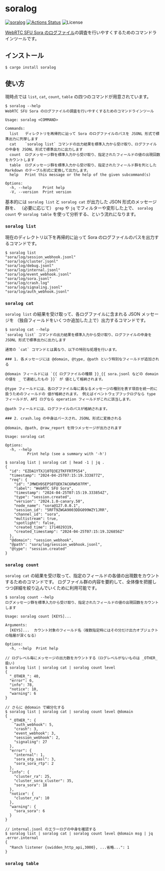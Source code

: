 soralog
=======

[![soralog](https://img.shields.io/crates/v/soralog.svg)](https://crates.io/crates/soralog)
[![Actions Status](https://github.com/sile/soralog/workflows/CI/badge.svg)](https://github.com/sile/soralog/actions)
![License](https://img.shields.io/crates/l/soralog)

[WebRTC SFU Sora のログファイル](https://sora-doc.shiguredo.jp/LOG)の調査を行いやすくするためのコマンドラインツールです。

インストール
------------

```console
$ cargo install soralog
```

使い方
------

現時点では `list`, `cat`, `count`, `table` の四つのコマンドが用意されています。

```console
$ soralog --help
WebRTC SFU Sora のログファイルの調査を行いやすくするためのコマンドラインツール

Usage: soralog <COMMAND>

Commands:
  list   ディレクトリを再帰的に辿って Sora のログファイルのパスを JSONL 形式で標準出力に列挙します
  cat    `soralog list` コマンドの出力結果を標準入力から受け取り、ログファイルの中身を JSONL 形式で標準出力に出力します
  count  ログメッセージ群を標準入力から受け取り、指定されたフィールドの値の出現回数をカウントします
  table  ログメッセージ群を標準入力から受け取り、指定されたフィールド群を列とした  Markdown のテーブル形式に変換して出力します。
  help   Print this message or the help of the given subcommand(s)

Options:
  -h, --help     Print help
  -V, --version  Print version
```

基本的には `soralog list` と `soralog cat` が出力した JSON 形式のメッセージ群を、
（必要に応じて） `grep` や `jq` でフィルターや変形した上で、
`soralog count` や `soralog table` を使って分析する、という流れになります。

### `soralog list`

現在のディレクトリ以下を再帰的に辿って Sora のログファイルのパスを出力するコマンドです。

```console
$ soralog list
"sora/log/session_webhook.jsonl"
"sora/log/cluster.jsonl"
"sora/log/debug.jsonl"
"sora/log/internal.jsonl"
"sora/log/event_webhook.jsonl"
"sora/log/sora.jsonl"
"sora/log/crash.log"
"sora/log/signaling.jsonl"
"sora/log/auth_webhook.jsonl"
```

### `soralog cat`

`soralog list` の結果を受け取って、各ログファイルに含まれる JSON メッセージを
（独自フィールドをいくつか追加した上で）出力するコマンドです。

```console
$ soralog cat --help
`soralog list` コマンドの出力結果を標準入力から受け取り、ログファイルの中身を JSONL 形式で標準出力に出力します

通常の `cat` コマンドとは異なり、以下の特別な処理を行います。

### 1. 各メッセージには @domain, @type, @path という特別なフィールドが追加される

@domain フィールドには `{{ ログファイルの種類 }}_{{ sora.jsonl などの domain の値を _ で連結したもの }}` が 値として格納されます。

@type フィールドには、各ログファイル毎に異なるメッセージの種別を表す項目を統一的に扱うためのフィールドの 値が格納されます。 例えばイベントウェブフックログなら type フィールドが、API ログなら operation フィールドがこれに該当します。

@path フィールドには、ログファイルのパスが格納されます。

### 2. crash.log の中身はパースされ、JSONL 形式に変換される

@domain, @path, @raw_report を持つメッセージが出力されます

Usage: soralog cat

Options:
  -h, --help
          Print help (see a summary with '-h')

$ soralog list | soralog cat | head -1 | jq .
{
  "id": "EZDA1YTXJ10TQ3E2TKFFRTPS54",
  "timestamp": "2024-04-25T07:15:19.333877Z",
  "req": {
    "id": "JMWEH9SEPS0TQEK7AC6RW507FM",
    "label": "WebRTC SFU Sora",
    "timestamp": "2024-04-25T07:15:19.333854Z",
    "type": "session.created",
    "version": "2024.1.0-canary.50",
    "node_name": "sora@127.0.0.1",
    "session_id": "5RFT9ZWGA9003DDG099WZY1JRR",
    "channel_id": "sora",
    "multistream": true,
    "spotlight": false,
    "created_time": 1714029319,
    "created_timestamp": "2024-04-25T07:15:19.326856Z"
  },
  "@domain": "session_webhook",
  "@path": "sora/log/session_webhook.jsonl",
  "@type": "session.created"
}
```

### `soralog count`

`soralog cat` の結果を受け取って、指定のフィールドの各値の出現数をカウントするためのコマンドです。
ログファイル群の内容を要約して、全体像を把握しつつ詳細を絞り込んでいくために利用可能です。

```console
$ soralog count --help
ログメッセージ群を標準入力から受け取り、指定されたフィールドの値の出現回数をカウントします

Usage: soralog count [KEYS]...

Arguments:
  [KEYS]...  カウント対象のフィールド名（複数指定時にはその分だけ出力オブジェクトの階層が深くなる）

Options:
  -h, --help  Print help

// ログレベル毎にメッセージの出力数をカウントする（ログレベルがないものは _OTHER_ 扱い)
$ soralog list | soralog cat | soralog count level
{
  "_OTHER_": 40,
  "error": 6,
  "info": 78,
  "notice": 10,
  "warning": 6
}

// さらに @domain で細分化する
$ soralog list | soralog cat | soralog count level @domain
{
  "_OTHER_": {
    "auth_webhook": 5,
    "crash": 3,
    "event_webhook": 3,
    "session_webhook": 2,
    "signaling": 27
  },
  "error": {
    "internal": 1,
    "sora_otp_sasl": 3,
    "sora_sora_rtp": 2
  },
  "info": {
    "cluster_ra": 25,
    "cluster_sora_cluster": 35,
    "sora_sora": 18
  },
  "notice": {
    "cluster_ra": 10
  },
  "warning": {
    "sora_sora": 6
  }
}

// internal.jsonl のエラーログの中身を確認する
$ soralog list | soralog cat | soralog count level @domain msg | jq .error.internal
{
  "Ranch listener {swidden_http_api,3000}, ...省略...": 1
}
```

### `soralog table`

```console
```
